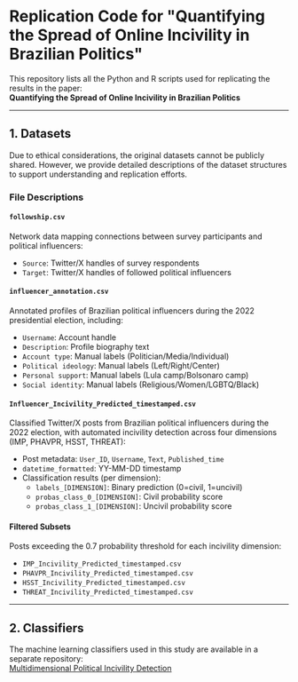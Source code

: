 # Replication Code for "Quantifying the Spread of Online Incivility in Brazilian Politics"

This repository lists all the Python and R scripts used for replicating the results in the paper:  
**Quantifying the Spread of Online Incivility in Brazilian Politics**

---

## 1. Datasets

Due to ethical considerations, the original datasets cannot be publicly shared. However, we provide detailed descriptions of the dataset structures to support understanding and replication efforts.

### File Descriptions

#### `followship.csv`
Network data mapping connections between survey participants and political influencers:
- `Source`: Twitter/X handles of survey respondents
- `Target`: Twitter/X handles of followed political influencers

#### `influencer_annotation.csv`
Annotated profiles of Brazilian political influencers during the 2022 presidential election, including:
- `Username`: Account handle
- `Description`: Profile biography text
- `Account type`: Manual labels (Politician/Media/Individual)  
- `Political ideology`: Manual labels (Left/Right/Center)  
- `Personal support`: Manual labels (Lula camp/Bolsonaro camp)  
- `Social identity`: Manual labels (Religious/Women/LGBTQ/Black) 

#### `Influencer_Incivility_Predicted_timestamped.csv`
Classified Twitter/X posts from Brazilian political influencers during the 2022 election, with automated incivility detection across four dimensions (IMP, PHAVPR, HSST, THREAT):
- Post metadata: `User_ID`, `Username`, `Text`, `Published_time`
- `datetime_formatted`: YY-MM-DD timestamp
- Classification results (per dimension):
  - `labels_[DIMENSION]`: Binary prediction (0=civil, 1=uncivil)
  - `probas_class_0_[DIMENSION]`: Civil probability score
  - `probas_class_1_[DIMENSION]`: Uncivil probability score

#### Filtered Subsets
Posts exceeding the 0.7 probability threshold for each incivility dimension:
- `IMP_Incivility_Predicted_timestamped.csv`
- `PHAVPR_Incivility_Predicted_timestamped.csv` 
- `HSST_Incivility_Predicted_timestamped.csv`
- `THREAT_Incivility_Predicted_timestamped.csv`

---

## 2. Classifiers

The machine learning classifiers used in this study are available in a separate repository:  
[Multidimensional Political Incivility Detection](https://github.com/yuanzhang1227/multidimensional_political_incivility_detection)
